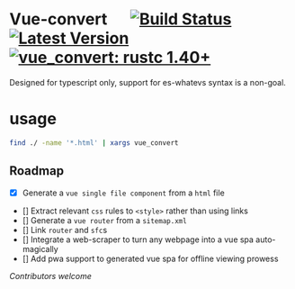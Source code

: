 # Vue-convert &emsp; [![Build Status]][actions] [![Latest Version]][crates.io] [![vue_convert: rustc 1.40+]][Rust 1.40]
[Build Status]: https://img.shields.io/github/workflow/status/mocsy/vue_convert/Rust/master
[actions]: https://github.com/mocsy/vue_convert/actions?query=branch%3Amaster
[Latest Version]: https://img.shields.io/crates/v/vue_convert.svg
[crates.io]: https://crates.io/crates/vue_convert
[vue_convert: rustc 1.40+]: https://img.shields.io/badge/vue_convert-rustc_1.40+-lightgray.svg
[Rust 1.40]: https://blog.rust-lang.org/2019/12/19/Rust-1.40.0.html

Designed for typescript only, support for es-whatevs syntax is a non-goal.

# usage
```bash
find ./ -name '*.html' | xargs vue_convert
```

## Roadmap
- [x] Generate a `vue single file component` from a `html` file
- [] Extract relevant `css` rules to `<style>` rather than using links
- [] Generate a `vue router` from a `sitemap.xml`
- [] Link `router` and `sfc`s 
- [] Integrate a web-scraper to turn any webpage into a vue spa auto-magically
- [] Add pwa support to generated vue spa for offline viewing prowess

*Contributors welcome*
